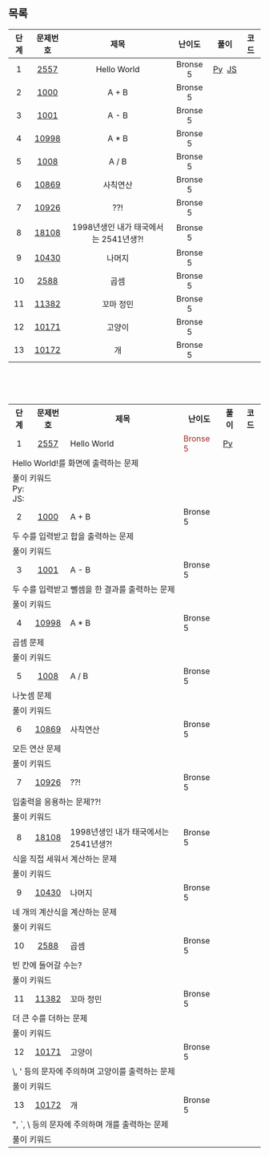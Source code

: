 ## 목록
|단계|문제번호|제목|난이도|풀이|코드|
|:---:|:---:|:------:|:------:|:------:|:------:|
|1|[2557](https://www.acmicpc.net/problem/2557)|Hello World|Bronse 5|[Py](https://github.com/LoadWithWater/WhenIwasYounger/blob/main/Algorithm/Backjoon/%EB%8B%A8%EA%B3%84%EB%B3%84%EB%A1%9C%20%ED%92%80%EC%96%B4%EB%B3%B4%EA%B8%B0/1.%20%EC%9E%85%EC%B6%9C%EB%A0%A5%EA%B3%BC%20%EC%82%AC%EC%B9%99%EC%97%B0%EC%82%B0/%5BB5%5D2557-Hello%20World(%20Py%20).py)&nbsp;&nbsp;[JS](https://github.com/LoadWithWater/WhenIwasYounger/blob/main/Algorithm/Backjoon/%EB%8B%A8%EA%B3%84%EB%B3%84%EB%A1%9C%20%ED%92%80%EC%96%B4%EB%B3%B4%EA%B8%B0/1.%20%EC%9E%85%EC%B6%9C%EB%A0%A5%EA%B3%BC%20%EC%82%AC%EC%B9%99%EC%97%B0%EC%82%B0/%5BB5%5D2557-Hello%20World%20(%20JS%20).js)||
|2|[1000](https://www.acmicpc.net/problem/1000)|A + B|Bronse 5|||
|3|[1001](https://www.acmicpc.net/problem/1001)|A - B|Bronse 5|||
|4|[10998](https://www.acmicpc.net/problem/10998)|A * B|Bronse 5|||
|5|[1008](https://www.acmicpc.net/problem/1008)|A / B|Bronse 5|||
|6|[10869](https://www.acmicpc.net/problem/10869)|사칙연산|Bronse 5|||
|7|[10926](https://www.acmicpc.net/problem/10926)|??!|Bronse 5|||
|8|[18108](https://www.acmicpc.net/problem/18108)|1998년생인 내가 태국에서는 2541년생?!|Bronse 5|||
|9|[10430](https://www.acmicpc.net/problem/10430)|나머지|Bronse 5|||
|10|[2588](https://www.acmicpc.net/problem/2588)|곱셈|Bronse 5|||
|11|[11382](https://www.acmicpc.net/problem/11382)|꼬마 정민|Bronse 5|||
|12|[10171](https://www.acmicpc.net/problem/10171)|고양이|Bronse 5|||
|13|[10172](https://www.acmicpc.net/problem/10172)|개|Bronse 5|||

<br>
<br>
<br>

<table>
  <tr>
    <th>단계</th>
    <th>문제번호</th>
    <th>제목</th>
    <th>난이도</th>
    <th>풀이</th>
    <th>코드</th>
  </tr>
  <tr>
    <td align="center">1</td>
    <td align="center"><a href="https://www.acmicpc.net/problem/2557">2557</a></td>
    <td aligh="center">Hello World</td>
    <td aligh="center" style="color:brown">Bronse 5</td>
    <td aligh="center"><a href="https://github.com/LoadWithWater/WhenIwasYounger/blob/main/Algorithm/Backjoon/%EB%8B%A8%EA%B3%84%EB%B3%84%EB%A1%9C%20%ED%92%80%EC%96%B4%EB%B3%B4%EA%B8%B0/1.%20%EC%9E%85%EC%B6%9C%EB%A0%A5%EA%B3%BC%20%EC%82%AC%EC%B9%99%EC%97%B0%EC%82%B0/%5BB5%5D2557-Hello%20World(%20Py%20).py">Py</a></td>
    <td></td>
  </tr>
  <tr><td colspan="6">Hello World!를 화면에 출력하는 문제</td></tr>
  <tr><td colspan="6">
    <div>풀이 키워드<br>Py:<br>JS:</div>
  </td></tr>
    <tr>
    <td align="center">2</td>
    <td align="center"><a href="https://www.acmicpc.net/problem/1000">1000</a></td>
    <td aligh="center">A + B</td>
    <td aligh="center">Bronse 5</td>
    <td></td>
    <td></td>
  </tr>
  <tr><td colspan="6">두 수를 입력받고 합을 출력하는 문제</td></tr>
  <tr><td colspan="6">풀이 키워드</td></tr>
    <tr>
    <td align="center">3</td>
    <td align="center"><a href="https://www.acmicpc.net/problem/1001">1001</a></td>
    <td aligh="center">A - B</td>
    <td aligh="center">Bronse 5</td>
    <td></td>
    <td></td>
  </tr>
  <tr><td colspan="6">두 수를 입력받고 뺄셈을 한 결과를 출력하는 문제</td></tr>
  <tr><td colspan="6">풀이 키워드</td></tr>
    <tr>
    <td align="center">4</td>
    <td align="center"><a href="https://www.acmicpc.net/problem/10998">10998</a></td>
    <td aligh="center">A * B</td>
    <td aligh="center">Bronse 5</td>
    <td></td>
    <td></td>
  </tr>
  <tr><td colspan="6">곱셈 문제</td></tr>
  <tr><td colspan="6">풀이 키워드</td></tr>
    <tr>
    <td align="center">5</td>
    <td align="center"><a href="https://www.acmicpc.net/problem/1008">1008</a></td>
    <td aligh="center">A / B</td>
    <td aligh="center">Bronse 5</td>
    <td></td>
    <td></td>
  </tr>
  <tr><td colspan="6">나눗셈 문제</td></tr>
  <tr><td colspan="6">풀이 키워드</td></tr>
    <tr>
    <td align="center">6</td>
    <td align="center"><a href="https://www.acmicpc.net/problem/10869">10869</a></td>
    <td aligh="center">사칙연산</td>
    <td aligh="center">Bronse 5</td>
    <td></td>
    <td></td>
  </tr>
  <tr><td colspan="6">모든 연산 문제</td></tr>
  <tr><td colspan="6">풀이 키워드</td></tr>
    <tr>
    <td align="center">7</td>
    <td align="center"><a href="https://www.acmicpc.net/problem/10926">10926</a></td>
    <td aligh="center">??!</td>
    <td aligh="center">Bronse 5</td>
    <td></td>
    <td></td>
  </tr>
  <tr><td colspan="6">입출력을 응용하는 문제??!</td></tr>
  <tr><td colspan="6">풀이 키워드</td></tr>
    <tr>
    <td align="center">8</td>
    <td align="center"><a href="https://www.acmicpc.net/problem/18108">18108</a></td>
    <td aligh="center">1998년생인 내가 태국에서는 2541년생?!</td>
    <td aligh="center">Bronse 5</td>
    <td></td>
    <td></td>
  </tr>
  <tr><td colspan="6">식을 직접 세워서 계산하는 문제</td></tr>
  <tr><td colspan="6">풀이 키워드</td></tr>
    <tr>
    <td align="center">9</td>
    <td align="center"><a href="https://www.acmicpc.net/problem/10430">10430</a></td>
    <td aligh="center">나머지</td>
    <td aligh="center">Bronse 5</td>
    <td></td>
    <td></td>
  </tr>
  <tr><td colspan="6">네 개의 계산식을 계산하는 문제</td></tr>
  <tr><td colspan="6">풀이 키워드</td></tr>
    <tr>
    <td align="center">10</td>
    <td align="center"><a href="https://www.acmicpc.net/problem/2588">2588</a></td>
    <td aligh="center">곱셈</td>
    <td aligh="center">Bronse 5</td>
    <td></td>
    <td></td>
  </tr>
  <tr><td colspan="6">빈 칸에 들어갈 수는?</td></tr>
  <tr><td colspan="6">풀이 키워드</td></tr>
    <tr>
    <td align="center">11</td>
    <td align="center"><a href="https://www.acmicpc.net/problem/11382">11382</a></td>
    <td aligh="center">꼬마 정민</td>
    <td aligh="center">Bronse 5</td>
    <td></td>
    <td></td>
  </tr>
  <tr><td colspan="6">더 큰 수를 더하는 문제</td></tr>
  <tr><td colspan="6">풀이 키워드</td></tr>
    <tr>
    <td align="center">12</td>
    <td align="center"><a href="https://www.acmicpc.net/problem/10171">10171</a></td>
    <td aligh="center">고양이</td>
    <td aligh="center">Bronse 5</td>
    <td></td>
    <td></td>
  </tr>
  <tr><td colspan="6">\, ' 등의 문자에 주의하며 고양이를 출력하는 문제</td></tr>
  <tr><td colspan="6">풀이 키워드</td></tr>
    <tr>
    <td align="center">13</td>
    <td align="center"><a href="https://www.acmicpc.net/problem/10172">10172</a></td>
    <td aligh="center">개</td>
    <td aligh="center">Bronse 5</td>
    <td></td>
    <td></td>
  </tr>
  <tr><td colspan="6">", `, \ 등의 문자에 주의하며 개를 출력하는 문제</td></tr>
  <tr><td colspan="6">풀이 키워드</td></tr>
</table>
